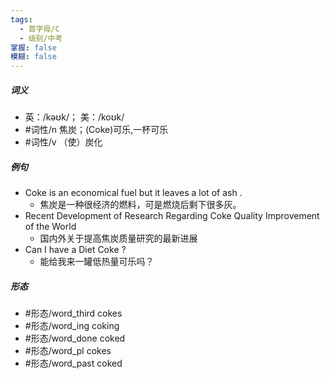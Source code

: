 ```yaml
---
tags:
  - 首字母/C
  - 级别/中考
掌握: false
模糊: false
---
```

##### 词义
- 英：/kəʊk/； 美：/koʊk/
- #词性/n  焦炭；(Coke)可乐,一杯可乐
- #词性/v  （使）炭化
##### 例句
- Coke is an economical fuel but it leaves a lot of ash .
	- 焦炭是一种很经济的燃料，可是燃烧后剩下很多灰。
- Recent Development of Research Regarding Coke Quality Improvement of the World
	- 国内外关于提高焦炭质量研究的最新进展
- Can I have a Diet Coke ?
	- 能给我来一罐低热量可乐吗？
##### 形态
- #形态/word_third cokes
- #形态/word_ing coking
- #形态/word_done coked
- #形态/word_pl cokes
- #形态/word_past coked
